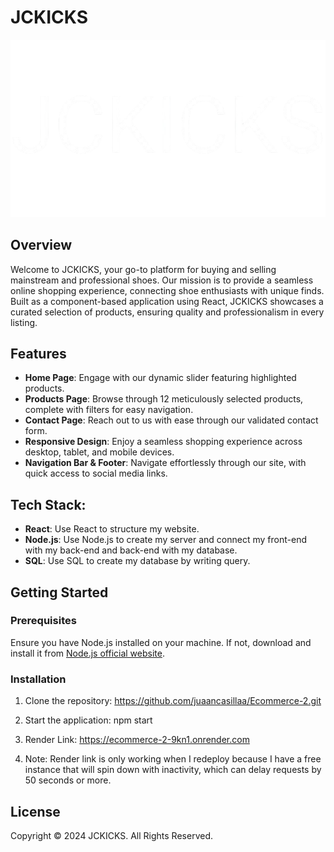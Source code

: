 # JCKICKS 

![Logo](JCKICKS.png)

## Overview

Welcome to JCKICKS, your go-to platform for buying and selling mainstream and professional shoes. Our mission is to provide a seamless online shopping experience, connecting shoe enthusiasts with unique finds. Built as a component-based application using React, JCKICKS showcases a curated selection of products, ensuring quality and professionalism in every listing.

## Features

- **Home Page**: Engage with our dynamic slider featuring highlighted products.
- **Products Page**: Browse through 12 meticulously selected products, complete with filters for easy navigation.
- **Contact Page**: Reach out to us with ease through our validated contact form.
- **Responsive Design**: Enjoy a seamless shopping experience across desktop, tablet, and mobile devices.
- **Navigation Bar & Footer**: Navigate effortlessly through our site, with quick access to social media links.

## Tech Stack:

- **React**: Use React to structure my website.
- **Node.js**: Use Node.js to create my server and connect my front-end with my back-end and back-end with my database.
- **SQL**: Use SQL to create my database by writing query.

## Getting Started

### Prerequisites

Ensure you have Node.js installed on your machine. If not, download and install it from [Node.js official website](https://nodejs.org/).

### Installation

1. Clone the repository:
https://github.com/juaancasillaa/Ecommerce-2.git

2. Start the application:
npm start

3. Render Link:
https://ecommerce-2-9kn1.onrender.com 

4. Note: Render link is only working when I redeploy because I have a free instance that will spin down with inactivity, which can delay requests by 50 seconds or more.

## License

Copyright © 2024 JCKICKS. All Rights Reserved.